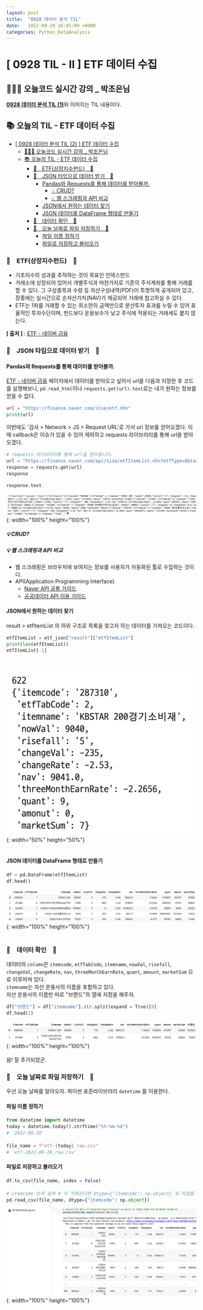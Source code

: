```yaml
---
layout: post
title:  "0928 데이터 분석 TIL"
date:   2022-09-28 16:05:09 +0900
categories: Python_DataAnalysis
---
```

# [ 0928 TIL - II ] ETF 데이터 수집



## 👩🏻‍💻 오늘코드 실시간 강의 _ 박조은님

[**0928 데이터 분석 TIL (1)**](https://seul1230.github.io/2022_likelion/2022-09-28-likelion-TIL1/)와 이어지는 TIL 내용이다. 
<br/>

## 📚 오늘의 TIL - ETF 데이터 수집

- [[ 0928 데이터 분석 TIL (2) ] ETF 데이터 수집](#-0928-데이터-분석-til-2--etf-데이터-수집)
  - [👩🏻‍💻 오늘코드 실시간 강의 _ 박조은님](#-오늘코드-실시간-강의-_-박조은님)
  - [📚 오늘의 TIL - ETF 데이터 수집](#-오늘의-til---etf-데이터-수집)
    - [🐾　ETF(상장지수펀드)　🐾](#etf상장지수펀드)
    - [🐾　JSON 타입으로 데이터 받기　🐾](#json-타입으로-데이터-받기)
      - [Pandas와 Requests를 통해 데이터를 받아볼까.](#pandas와-requests를-통해-데이터를-받아볼까)
        - [💡 CRUD?](#-crud)
        - [💡 웹 스크래핑과 API 비교](#-웹-스크래핑과-api-비교)
      - [JSON에서 원하는 데이터 찾기](#json에서-원하는-데이터-찾기)
      - [JSON 데이터를 DataFrame 형태로 만들기](#json-데이터를-dataframe-형태로-만들기)
    - [🐾　데이터 확인　🐾](#데이터-확인)
    - [🐾　오늘 날짜로 파일 저장하기　🐾](#오늘-날짜로-파일-저장하기)
      - [파일 이름 정하기](#파일-이름-정하기)
      - [파일로 저장하고 불러오기](#파일로-저장하고-불러오기)


### 🐾　ETF(상장지수펀드)　🐾
- 기초지수의 성과를 추적하는 것이 목표인 인덱스펀드
- 거래소에 상장되어 있어서 개별주식과 마찬가지로 기존의 주식계좌를 통해 거래를 할 수 있다. 그 구성종목과 수량 등 자산구성내역(PDF)이 투명하게 공개되어 있고, 장중에는 실시간으로 순자산가치(NAV)가 제공되어 거래에 참고하실 수 있다. 
- ETF는 1좌를 거래할 수 있는 최소한의 금액만으로 분산투자 효과를 누릴 수 있어 효율적인 투자수단이며, 펀드보다 운용보수가 낮고 주식에 적용되는 거래세도 붙지 않는다. 

**[ 출처 ]** : [ETF - 네이버 금융](https://finance.naver.com/sise/etf.nhn) <br/>


### 🐾　JSON 타입으로 데이터 받기　🐾
#### Pandas와 Requests를 통해 데이터를 받아볼까.
[ETF - 네이버 금융](https://finance.naver.com/sise/etf.nhn) 페이지에서 데이터를 받아오고 싶어서 url을 다음과 지정한 후 코드를 실행해보니, `pd.read_html`이나 `requests.get(url).text`로는 내가 원하는 정보를 얻을 수 없다.
```python
url = "https://finance.naver.com/sise/etf.nhn"
print(url)
```
이번에도 '검사 > Network > JS > Request URL'로 가서 url 정보를 얻어오겠다. 이때 callback은 이슈가 있을 수 있어 제외하고 requests 라이브러리를 통해 url을 받아오겠다. 
```python
# requests 라이브러리를 통해 url을 받아옵니다.
url = "https://finance.naver.com/api/sise/etfItemList.nhn?etfType=0&targetColumn=market_sum&sortOrder=desc"
response = requests.get(url)
response
```
```python
response.text
```
![etf_json](/assets/img/img_220928/etf_json.png){: width="100%" height="100%"} <br/>

##### 💡 CRUD?
##### 💡 웹 스크래핑과 API 비교
- 웹 스크래핑은 브라우저에 보여지는 정보를 사용자가 자동화된 툴로 수집하는 것이다.
- API(Application Programming Interface)
    - [Naver API 공통 가이드](https://developers.naver.com/docs/common/openapiguide/apilist.md#%EB%A1%9C%EA%B7%B8%EC%9D%B8-%EB%B0%A9%EC%8B%9D-%EC%98%A4%ED%94%88-api)
    - [공공데이터 API 이용 가이드](https://www.data.go.kr/ugs/selectPublicDataUseGuideView.do)

#### JSON에서 원하는 데이터 찾기
result > etfItemList 의 하위 구조로 목록을 찾고자 하는 데이터를 가져오는 코드이다. 
```python
etfItemList = etf_json["result"]["etfItemList"]
print(len(etfItemList))
etfItemList[-1]
```
<br/>

![json_etfItemList](/assets/img/img_220928/json_etfItemList.png){: width="50%" height="50%"} <br/><br/>

#### JSON 데이터를 DataFrame 형태로 만들기
```python
df = pd.DataFrame(etfItemList)
df.head()
```
![json_dataframe](/assets/img/img_220928/json_dataframe.png){: width="100%" height="100%"} <br/><br/>

### 🐾　데이터 확인　🐾
데이터의 `column`은 `itemcode`, `etfTabCode`, `itemname`, `nowVal`, `risefall`, `changeVal`, `changeRate`, `nav`, `threeMonthEarnRate`, `quant`, `amount`, `marketSum` 으로 이루어져 있다.
<br/>
`itemname`는 자산 운용사의 이름을 포함하고 있다.
<br/>
자산 운용사의 이름만 따로 "브랜드"의 열에 지정을 해주자.

```python
df["브랜드"] = df["itemname"].str.split(expand = True)[0]
df.head(2)
```
![df_brand](/assets/img/img_220928/df_brand.png){: width="100%" height="100%"} <br/><br/>
음! 잘 추가되었군.

### 🐾　오늘 날짜로 파일 저장하기　🐾

우선 오늘 날짜를 알아오자. 파이썬 표준라이브러리 `datetime` 를 이용한다.

#### 파일 이름 정하기
```python
from datetime import datetime
today = datetime.today().strftime("%Y-%m-%d")
# '2022-09-28'

file_name = f"etf-{today}_raw.csv"
# 'etf-2022-09-28_raw.csv'
```
#### 파일로 저장하고 불러오기
```python
df.to_csv(file_name, index = False)

# itemcode 숫자 앞의 0 이 지워진다면 dtype={"itemcode": np.object} 로 타입을 지정해 주면 문자형태로 읽어옵니다.
pd.read_csv(file_name, dtype={"itemcode": np.object})
```
![etf_raw_0928](/assets/img/img_220928/etf_raw_0928.png){: width="100%" height="100%"} <br/>



<!-- ### 🐾　ETF란　🐾
### 🐾　ETF란　🐾
### 🐾　ETF란　🐾
### 🐾　ETF란　🐾
### 🐾　ETF란　🐾
### 🐾　ETF란　🐾 -->
